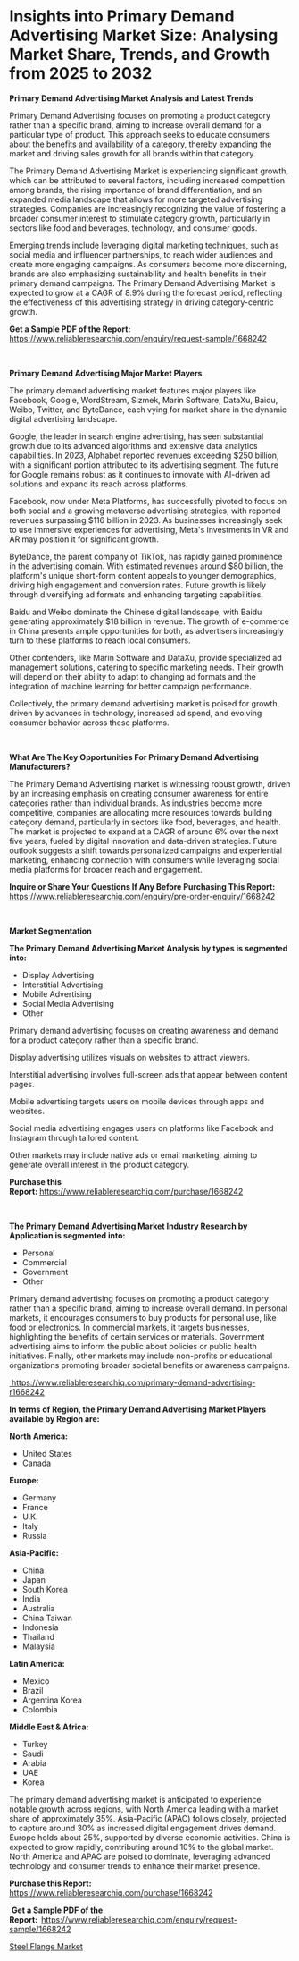<p><h1>Insights into Primary Demand Advertising Market Size: Analysing Market Share, Trends, and Growth from 2025 to 2032</h1></p><p><strong>Primary Demand Advertising Market Analysis and Latest Trends</strong></p>
<p><p>Primary Demand Advertising focuses on promoting a product category rather than a specific brand, aiming to increase overall demand for a particular type of product. This approach seeks to educate consumers about the benefits and availability of a category, thereby expanding the market and driving sales growth for all brands within that category.</p><p>The Primary Demand Advertising Market is experiencing significant growth, which can be attributed to several factors, including increased competition among brands, the rising importance of brand differentiation, and an expanded media landscape that allows for more targeted advertising strategies. Companies are increasingly recognizing the value of fostering a broader consumer interest to stimulate category growth, particularly in sectors like food and beverages, technology, and consumer goods.</p><p>Emerging trends include leveraging digital marketing techniques, such as social media and influencer partnerships, to reach wider audiences and create more engaging campaigns. As consumers become more discerning, brands are also emphasizing sustainability and health benefits in their primary demand campaigns. The Primary Demand Advertising Market is expected to grow at a CAGR of 8.9% during the forecast period, reflecting the effectiveness of this advertising strategy in driving category-centric growth.</p></p>
<p><strong>Get a Sample PDF of the Report:&nbsp;</strong> <a href="https://www.reliableresearchiq.com/enquiry/request-sample/1668242?utm_campaign=3180&utm_medium=2&utm_source=Github&utm_content=ia&utm_term=06032025&utm_id=primary-demand-advertising">https://www.reliableresearchiq.com/enquiry/request-sample/1668242</a></p>
<p>&nbsp;</p>
<p><strong>Primary Demand Advertising Major Market Players</strong></p>
<p><p>The primary demand advertising market features major players like Facebook, Google, WordStream, Sizmek, Marin Software, DataXu, Baidu, Weibo, Twitter, and ByteDance, each vying for market share in the dynamic digital advertising landscape.</p><p>Google, the leader in search engine advertising, has seen substantial growth due to its advanced algorithms and extensive data analytics capabilities. In 2023, Alphabet reported revenues exceeding $250 billion, with a significant portion attributed to its advertising segment. The future for Google remains robust as it continues to innovate with AI-driven ad solutions and expand its reach across platforms.</p><p>Facebook, now under Meta Platforms, has successfully pivoted to focus on both social and a growing metaverse advertising strategies, with reported revenues surpassing $116 billion in 2023. As businesses increasingly seek to use immersive experiences for advertising, Meta's investments in VR and AR may position it for significant growth.</p><p>ByteDance, the parent company of TikTok, has rapidly gained prominence in the advertising domain. With estimated revenues around $80 billion, the platform's unique short-form content appeals to younger demographics, driving high engagement and conversion rates. Future growth is likely through diversifying ad formats and enhancing targeting capabilities.</p><p>Baidu and Weibo dominate the Chinese digital landscape, with Baidu generating approximately $18 billion in revenue. The growth of e-commerce in China presents ample opportunities for both, as advertisers increasingly turn to these platforms to reach local consumers.</p><p>Other contenders, like Marin Software and DataXu, provide specialized ad management solutions, catering to specific marketing needs. Their growth will depend on their ability to adapt to changing ad formats and the integration of machine learning for better campaign performance.</p><p>Collectively, the primary demand advertising market is poised for growth, driven by advances in technology, increased ad spend, and evolving consumer behavior across these platforms.</p></p>
<p>&nbsp;</p>
<p><strong>What Are The Key Opportunities For Primary Demand Advertising Manufacturers?</strong></p>
<p><p>The Primary Demand Advertising market is witnessing robust growth, driven by an increasing emphasis on creating consumer awareness for entire categories rather than individual brands. As industries become more competitive, companies are allocating more resources towards building category demand, particularly in sectors like food, beverages, and health. The market is projected to expand at a CAGR of around 6% over the next five years, fueled by digital innovation and data-driven strategies. Future outlook suggests a shift towards personalized campaigns and experiential marketing, enhancing connection with consumers while leveraging social media platforms for broader reach and engagement.</p></p>
<p><strong>Inquire or Share Your Questions If Any Before Purchasing This Report:</strong> <a href="https://www.reliableresearchiq.com/enquiry/pre-order-enquiry/1668242?utm_campaign=3180&utm_medium=2&utm_source=Github&utm_content=ia&utm_term=06032025&utm_id=primary-demand-advertising">https://www.reliableresearchiq.com/enquiry/pre-order-enquiry/1668242</a></p>
<p>&nbsp;</p>
<p><strong>Market Segmentation</strong></p>
<p><strong>The Primary Demand Advertising Market Analysis by types is segmented into:</strong></p>
<p><ul><li>Display Advertising</li><li>Interstitial Advertising</li><li>Mobile Advertising</li><li>Social Media Advertising</li><li>Other</li></ul></p>
<p><p>Primary demand advertising focuses on creating awareness and demand for a product category rather than a specific brand. </p><p>Display advertising utilizes visuals on websites to attract viewers. </p><p>Interstitial advertising involves full-screen ads that appear between content pages. </p><p>Mobile advertising targets users on mobile devices through apps and websites. </p><p>Social media advertising engages users on platforms like Facebook and Instagram through tailored content. </p><p>Other markets may include native ads or email marketing, aiming to generate overall interest in the product category.</p></p>
<p><strong>Purchase this Report:&nbsp;</strong><a href="https://www.reliableresearchiq.com/purchase/1668242?utm_campaign=3180&utm_medium=2&utm_source=Github&utm_content=ia&utm_term=06032025&utm_id=primary-demand-advertising">https://www.reliableresearchiq.com/purchase/1668242</a></p>
<p>&nbsp;</p>
<p><strong>The Primary Demand Advertising Market Industry Research by Application is segmented into:</strong></p>
<p><ul><li>Personal</li><li>Commercial</li><li>Government</li><li>Other</li></ul></p>
<p><p>Primary demand advertising focuses on promoting a product category rather than a specific brand, aiming to increase overall demand. In personal markets, it encourages consumers to buy products for personal use, like food or electronics. In commercial markets, it targets businesses, highlighting the benefits of certain services or materials. Government advertising aims to inform the public about policies or public health initiatives. Finally, other markets may include non-profits or educational organizations promoting broader societal benefits or awareness campaigns.</p></p>
<p><a href="https://www.reliableresearchiq.com/primary-demand-advertising-r1668242?utm_campaign=3180&utm_medium=2&utm_source=Github&utm_content=ia&utm_term=06032025&utm_id=primary-demand-advertising">&nbsp;https://www.reliableresearchiq.com/primary-demand-advertising-r1668242</a></p>
<p><strong>In terms of Region, the Primary Demand Advertising Market Players available by Region are:</strong></p>
<p>
    <p> <strong> North America: </strong>
        <ul>
            <li>United States</li>
            <li>Canada</li>
        </ul>
        </p> 
    <p> <strong> Europe: </strong>
        <ul>
            <li>Germany</li>
            <li>France</li>
            <li>U.K.</li>
            <li>Italy</li>
            <li>Russia</li>
        </ul>
        </p> 
    <p> <strong> Asia-Pacific: </strong>
        <ul>
            <li>China</li>
            <li>Japan</li>
            <li>South Korea</li>
            <li>India</li>
            <li>Australia</li>
            <li>China Taiwan</li>
            <li>Indonesia</li>
            <li>Thailand</li>
            <li>Malaysia</li>
        </ul>
        </p> 
    <p> <strong> Latin America: </strong>
        <ul>
            <li>Mexico</li>
            <li>Brazil</li>
            <li>Argentina Korea</li>
            <li>Colombia</li>
        </ul>
        </p> 
    <p> <strong> Middle East & Africa: </strong>
        <ul>
            <li>Turkey</li>
            <li>Saudi</li>
            <li>Arabia</li>
            <li>UAE</li>
            <li>Korea</li>
        </ul>
    </p>
    </p>
<p><p>The primary demand advertising market is anticipated to experience notable growth across regions, with North America leading with a market share of approximately 35%. Asia-Pacific (APAC) follows closely, projected to capture around 30% as increased digital engagement drives demand. Europe holds about 25%, supported by diverse economic activities. China is expected to grow rapidly, contributing around 10% to the global market. North America and APAC are poised to dominate, leveraging advanced technology and consumer trends to enhance their market presence.</p></p>
<p><strong>Purchase this Report: </strong><a href="https://www.reliableresearchiq.com/purchase/1668242?utm_campaign=3180&utm_medium=2&utm_source=Github&utm_content=ia&utm_term=06032025&utm_id=primary-demand-advertising">https://www.reliableresearchiq.com/purchase/1668242</a></p>
<p>&nbsp;<strong>Get a Sample PDF of the Report:&nbsp;&nbsp;</strong><a href="https://www.reliableresearchiq.com/enquiry/request-sample/1668242?utm_campaign=3180&utm_medium=2&utm_source=Github&utm_content=ia&utm_term=06032025&utm_id=primary-demand-advertising">https://www.reliableresearchiq.com/enquiry/request-sample/1668242</a></p>
<p><strong></strong></p>
<p><p><a href="https://github.com/djarixneoza/Market-Research-Report-List-1/blob/main/steel-flange-market.md?utm_campaign=3180&utm_medium=2&utm_source=Github&utm_content=ia&utm_term=06032025&utm_id=primary-demand-advertising">Steel Flange Market</a></p></p>